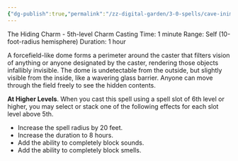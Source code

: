 ```yaml
---
{"dg-publish":true,"permalink":"/zz-digital-garden/3-0-spells/cave-inimicum/"}
---
```


The Hiding Charm - 5th-level Charm 
Casting Time: 1 minute 
Range: Self (10-foot-radius hemisphere) 
Duration: 1 hour 

A forcefield-like dome forms a perimeter around the caster that filters vision of anything or anyone designated by the caster, rendering those objects infallibly invisible. The dome is undetectable from the outside, but slightly visible from the inside, like a wavering glass barrier. Anyone can move through the field freely to see the hidden contents. 

**At Higher Levels**. When you cast this spell using a spell slot of 6th level or higher, you may select or stack one of the following effects for each slot level above 5th. 
- Increase the spell radius by 20 feet. 
- Increase the duration to 8 hours. 
- Add the ability to completely block sounds. 
- Add the ability to completely block smells.